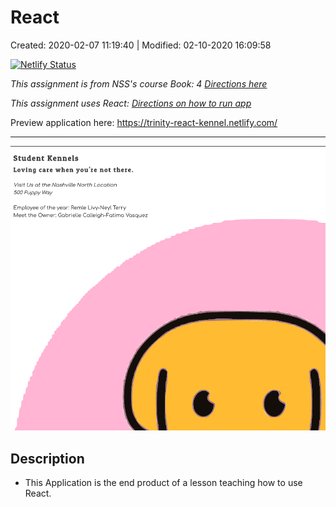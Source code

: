 # React

Created: 2020-02-07 11:19:40 | Modified: 02-10-2020 16:09:58

[![Netlify Status](https://api.netlify.com/api/v1/badges/5279f968-d884-472b-baf0-90efcc154585/deploy-status)](https://app.netlify.com/sites/trinity-react-kennel/deploys)



*This assignment is from NSS's course Book: 4 [Directions here](directions.md)*

*This assignment uses React: [Directions on how to run app](reactDirections.md)*

Preview application here: https://trinity-react-kennel.netlify.com/

***

![](screenshot.png)
## Description
- This Application is the end product of a lesson teaching how to use React.
